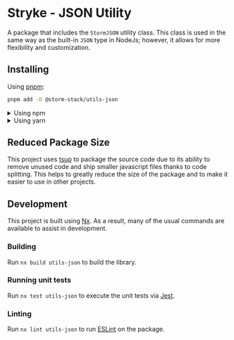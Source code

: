 <!-- START header -->
<!-- END header -->

# Stryke - JSON Utility

A package that includes the `StormJSON` utility class. This class is used in the same way as the built-in `JSON` type in NodeJs; however, it allows for more flexibility and customization. 

<!-- START doctoc -->
<!-- END doctoc -->

## Installing

Using [pnpm](http://pnpm.io):

```bash
pnpm add -D @storm-stack/utils-json
```

<details>
  <summary>Using npm</summary>

```bash
npm install -D @storm-stack/utils-json
```

</details>

<details>
  <summary>Using yarn</summary>

```bash
yarn add -D @storm-stack/utils-json
```

</details>

## Reduced Package Size

This project uses [tsup](https://tsup.egoist.dev/) to package the source code
due to its ability to remove unused code and ship smaller javascript files
thanks to code splitting. This helps to greatly reduce the size of the package
and to make it easier to use in other projects.

## Development

This project is built using [Nx](https://nx.dev). As a result, many of the usual
commands are available to assist in development.

### Building

Run `nx build utils-json` to build the library.

### Running unit tests

Run `nx test utils-json` to execute the unit tests via
[Jest](https://jestjs.io).

### Linting

Run `nx lint utils-json` to run [ESLint](https://eslint.org/) on the package.

<!-- START footer -->
<!-- END footer -->
